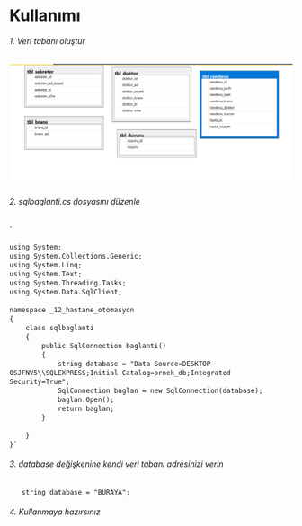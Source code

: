 # **Kullanımı**

######  1. Veri tabanı oluştur
![VeriTabanı](https://github.com/Furkannc/C--ile-hastane-otomasyonu/blob/main/hastane_otomasyon/database.png?raw=true)
######  2. sqlbaglanti.cs dosyasını düzenle
`

    using System;
    using System.Collections.Generic;
    using System.Linq;
    using System.Text;
    using System.Threading.Tasks;
    using System.Data.SqlClient;
    
    namespace _12_hastane_otomasyon
    {
        class sqlbaglanti
        {
            public SqlConnection baglanti()
            {
                string database = "Data Source=DESKTOP-0SJFNV5\\SQLEXPRESS;Initial Catalog=ornek_db;Integrated Security=True";
                SqlConnection baglan = new SqlConnection(database);
                baglan.Open();
                return baglan;
            }
    
        }
    }`
	
###### 3. database değişkenine kendi veri tabanı adresinizi verin

       string database = "BURAYA";
	 
###### 4. Kullanmaya hazırsınız
